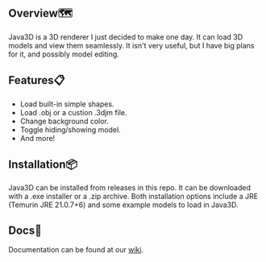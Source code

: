## Overview🗺️
Java3D is a 3D renderer I just decided to make one day. It can load 3D models and view them seamlessly. It isn't very useful, but I have big plans for it, and possibly model editing.
## Features📋
* Load built-in simple shapes.
* Load .obj or a custion .3djm file.
* Change background color.
* Toggle hiding/showing model.
* And more!
## Installation📦
Java3D can be installed from releases in this repo. It can be downloaded with a .exe installer or a .zip archive. Both installation options include a JRE (Temurin JRE 21.0.7+6) and some example models to load in Java3D.
## Docs📖
Documentation can be found at our [wiki](https://github.com/michaelrex2012/Java3D/wiki).
